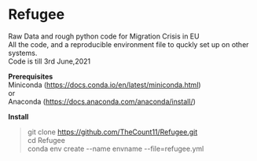 # Refugee
Raw Data and rough python code for Migration Crisis in EU  
All the code, and a reproducible environment file to quckly set up on other systems.  
Code is till 3rd June,2021   

**Prerequisites**\
Miniconda (https://docs.conda.io/en/latest/miniconda.html)   
or   
Anaconda (https://docs.anaconda.com/anaconda/install/)

**Install**

> git clone https://github.com/TheCount11/Refugee.git   
> cd Refugee  
> conda env create --name envname --file=refugee.yml  
